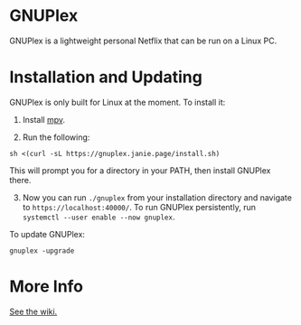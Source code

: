 # GNUPlex

GNUPlex is a lightweight personal Netflix that can be run on a Linux PC.

# Installation and Updating

GNUPlex is only built for Linux at the moment. To install it:

1. Install [mpv](https://mpv.io/).

2. Run the following:

```shell
sh <(curl -sL https://gnuplex.janie.page/install.sh)
```

This will prompt you for a directory in your PATH, then install GNUPlex there.

3. Now you can run `./gnuplex` from your installation directory and navigate to
   `https://localhost:40000/`. To run GNUPlex persistently, run
   `systemctl --user enable --now gnuplex`.

To update GNUPlex:

```shell
gnuplex -upgrade
```

# More Info

[See the wiki.](https://github.com/janie314/gnuplex/wiki)
